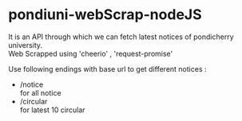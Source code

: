 # pondiuni-webScrap-nodeJS <br>
It is an API through which we can fetch latest notices of pondicherry university.<br>
Web Scrapped using 'cheerio' , 'request-promise' <br>

Use following endings with base url to get different notices :
<ul>
  <li>/notice</li> for all notice<br>
  <li>/circular</li> for latest 10 circular 
</ul>
